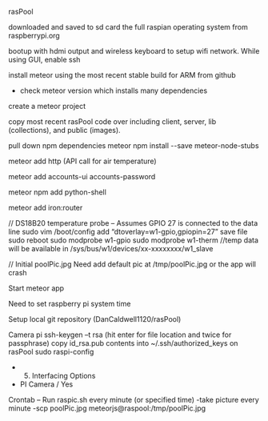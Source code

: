rasPool

downloaded and saved to sd card the full raspian operating system from raspberrypi.org

bootup with hdmi output and wireless keyboard to setup wifi network.  While using GUI, enable ssh

install meteor using the most recent stable build for ARM from github
-	check meteor version which installs many dependencies

create a meteor project

copy most recent rasPool code over including client, server, lib (collections), and public (images).

pull down npm dependencies
meteor npm install --save meteor-node-stubs

meteor add http (API call for air temperature)

meteor add accounts-ui accounts-password

meteor npm add python-shell

meteor add iron:router

// DS18B20 temperature probe – Assumes GPIO 27 is connected to the data line
sudo vim /boot/config
add “dtoverlay=w1-gpio,gpiopin=27” 
save file
sudo reboot
sudo modprobe w1-gpio
sudo modprobe w1-therm
//temp data will be available in /sys/bus/w1/devices/xx-xxxxxxxx/w1_slave

// Initial poolPic.jpg
Need add default pic at /tmp/poolPic.jpg or the app will crash


Start meteor app


Need to set raspberry pi system time

Setup local git repository (DanCaldwell1120/rasPool)


Camera pi
ssh-keygen –t rsa (hit enter for file location and twice for passphrase)
copy id_rsa.pub contents into ~/.ssh/authorized_keys on rasPool
sudo raspi-config
-	5. Interfacing Options
-	PI Camera / Yes

Crontab – Run raspic.sh every minute (or specified time)
-take picture every minute 
-scp poolPic.jpg meteorjs@raspool:/tmp/poolPic.jpg

